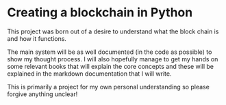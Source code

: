 # Creating a blockchain in Python

This project was born out of a desire to understand what the block chain
is and how it functions.

The main system will be as well documented (in the code as possible) to
show my thought process. I will also hopefully manage to get my hands on
some relevant books that will explain the core concepts and these will
be explained in the markdown documentation that I will write.

This is primarily a project for my own personal understanding so please
forgive anything unclear!

